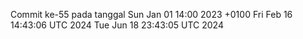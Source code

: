 Commit ke-55 pada tanggal Sun Jan 01 14:00 2023 +0100
Fri Feb 16 14:43:06 UTC 2024
Tue Jun 18 23:43:05 UTC 2024

